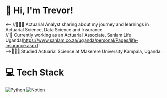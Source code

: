 # 👋 Hi, I'm Trevor!
<-- //👩🏻‍💻 Actuarial Analyst sharing about my journey and learnings in Actuarial Science, Data Science and Insurance<br/> 
// 💭 Currently working as an Actuarial Associate, Sanlam Life Uganda(https://www.sanlam.co.za/uganda/personal/Pages/life-insurance.aspx)!<br/>
-->👩🏻‍🎓 Studied Actuarial Science at Makerere University Kampala, Uganda.<br/>
<!-- GitHub stats from https://github.com/anuraghazra/github-readme-stats 
![](https://github-readme-stats.vercel.app/api?username=xsol05&theme=radical&hide_border=false&include_all_commits=true&count_private=true)<br/>
-->


# 💻 Tech Stack
<!-- Badges from https://github.com/Ileriayo/markdown-badges -->
![Python](https://img.shields.io/badge/python-3670A0?style=for-the-badge&logo=python&logoColor=ffdd54)
![Notion](https://img.shields.io/badge/Notion-%23000000.svg?style=for-the-badge&logo=notion&logoColor=white)


